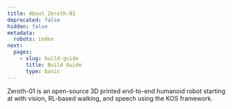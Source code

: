 ```yaml
---
title: About Zeroth-01
deprecated: false
hidden: false
metadata:
  robots: index
next:
  pages:
    - slug: build-guide
      title: Build Guide
      type: basic
---
```

<Embed typeOfEmbed="youtube" url="https://www.youtube.com/watch?v=O6zqIltJcVw" html="%3Ciframe%20class%3D%22embedly-embed%22%20src%3D%22%2F%2Fcdn.embedly.com%2Fwidgets%2Fmedia.html%3Fsrc%3Dhttps%253A%252F%252Fwww.youtube.com%252Fembed%252FO6zqIltJcVw%253Ffeature%253Doembed%26display_name%3DYouTube%26url%3Dhttps%253A%252F%252Fwww.youtube.com%252Fwatch%253Fv%253DO6zqIltJcVw%26image%3Dhttps%253A%252F%252Fi.ytimg.com%252Fvi%252FO6zqIltJcVw%252Fhqdefault.jpg%26type%3Dtext%252Fhtml%26schema%3Dyoutube%22%20width%3D%22854%22%20height%3D%22480%22%20scrolling%3D%22no%22%20title%3D%22YouTube%20embed%22%20frameborder%3D%220%22%20allow%3D%22autoplay%3B%20fullscreen%3B%20encrypted-media%3B%20picture-in-picture%3B%22%20allowfullscreen%3D%22true%22%3E%3C%2Fiframe%3E" href="https://www.youtube.com/watch?v=O6zqIltJcVw" providerUrl="https://www.youtube.com/" providerName="YouTube" />

Zeroth-01 is an open-source 3D printed end-to-end humanoid robot starting at with vision, RL-based walking, and speech using the KOS framework.